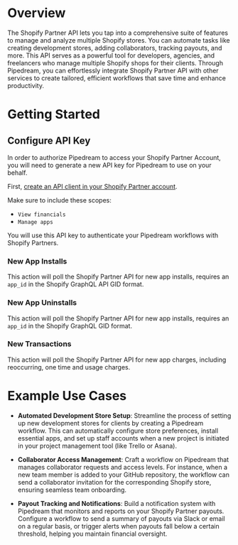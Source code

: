 # Overview

The Shopify Partner API lets you tap into a comprehensive suite of features to manage and analyze multiple Shopify stores. You can automate tasks like creating development stores, adding collaborators, tracking payouts, and more. This API serves as a powerful tool for developers, agencies, and freelancers who manage multiple Shopify shops for their clients. Through Pipedream, you can effortlessly integrate Shopify Partner API with other services to create tailored, efficient workflows that save time and enhance productivity.

# Getting Started

## Configure API Key

In order to authorize Pipedream to access your Shopify Partner Account, you will need to generate a new API key for Pipedream to use on your behalf.

First, [create an API client in your Shopify Partner account](https://shopify.dev/api/partner/getting-started#create-an-api-client).

Make sure to include these scopes:

- `View financials`
- `Manage apps`

You will use this API key to authenticate your Pipedream workflows with Shopify Partners.

### New App Installs

This action will poll the Shopify Partner API for new app installs, requires an `app_id` in the Shopify GraphQL API GID format.

### New App Uninstalls

This action will poll the Shopify Partner API for new app installs, requires an `app_id` in the Shopify GraphQL GID format.

### New Transactions

This action will poll the Shopify Partner API for new app charges, including reoccurring, one time and usage charges.

# Example Use Cases

- **Automated Development Store Setup**: Streamline the process of setting up new development stores for clients by creating a Pipedream workflow. This can automatically configure store preferences, install essential apps, and set up staff accounts when a new project is initiated in your project management tool (like Trello or Asana).

- **Collaborator Access Management**: Craft a workflow on Pipedream that manages collaborator requests and access levels. For instance, when a new team member is added to your GitHub repository, the workflow can send a collaborator invitation for the corresponding Shopify store, ensuring seamless team onboarding.

- **Payout Tracking and Notifications**: Build a notification system with Pipedream that monitors and reports on your Shopify Partner payouts. Configure a workflow to send a summary of payouts via Slack or email on a regular basis, or trigger alerts when payouts fall below a certain threshold, helping you maintain financial oversight.